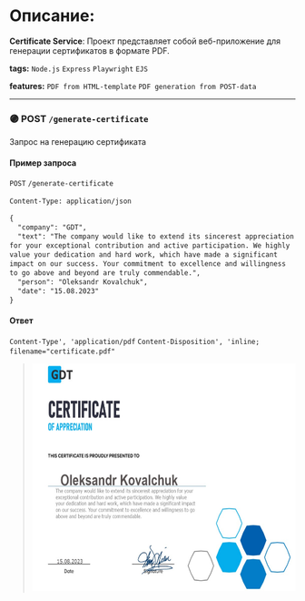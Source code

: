 # Описание:
**Certificate Service**: Проект представляет собой веб-приложение для генерации сертификатов в формате PDF.

**tags:** `Node.js` `Express`  `Playwright`  `EJS` 

**features:** `PDF from HTML-template` `PDF generation from POST-data`  

--- 

### 🟣 POST `/generate-certificate`

Запрос на генерацию сертификата 

#### Пример запроса
`POST` `/generate-certificate`

`Content-Type: application/json`
```
{
  "company": "GDT",
  "text": "The company would like to extend its sincerest appreciation for your exceptional contribution and active participation. We highly value your dedication and hard work, which have made a significant impact on our success. Your commitment to excellence and willingness to go above and beyond are truly commendable.",
  "person": "Oleksandr Kovalchuk",
  "date": "15.08.2023"
}
```
#### Ответ 
`Content-Type', 'application/pdf`
`Content-Disposition', 'inline; filename="certificate.pdf"`
> <img src="images/example.jpeg" alt="Пробег n итераций" width="600" height="400">
